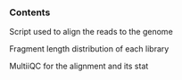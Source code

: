 ### Contents

Script used to align the reads to the genome

Fragment length distribution of each library

MultiiQC for the alignment and its stat

